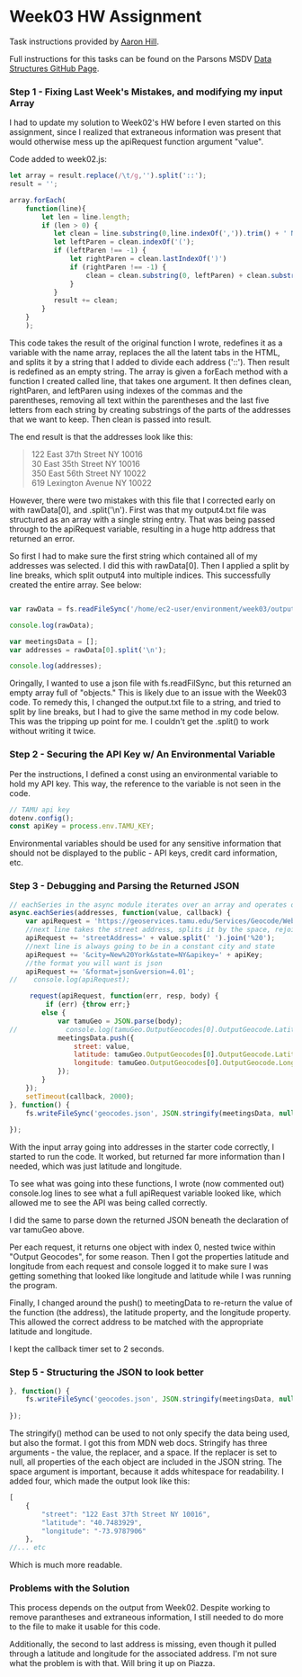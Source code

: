 # Week03 HW Assignment
Task instructions provided by [Aaron Hill](https://github.com/aaronxhill).

Full instructions for this tasks can be found on the Parsons MSDV [Data Structures GitHub Page](https://github.com/visualizedata/data-structures/blob/master/weekly_assignment_03.md).

### Step 1 - Fixing Last Week's Mistakes, and modifying my input Array

I had to update my solution to Week02's HW before I even started on this assignment, since I realized that extraneous information was present that would otherwise mess up the apiRequest function argument "value". 

Code added to week02.js: 

```javascript
let array = result.replace(/\t/g,'').split('::');
result = '';

array.forEach(
    function(line){
        let len = line.length;
        if (len > 0) {
           let clean = line.substring(0,line.indexOf(',')).trim() + ' NY ' + line.substring(len-5, len) + '\n';
           let leftParen = clean.indexOf('(');
           if (leftParen !== -1) {
               let rightParen = clean.lastIndexOf(')')
               if (rightParen !== -1) {
                   clean = clean.substring(0, leftParen) + clean.substring(rightParen + 1);
               }
           }
           result += clean;
        }
    }
    );
```

This code takes the result of the original function I wrote, redefines it as a variable with the name array, replaces the all the latent tabs in the HTML, and splits it by a string that I added to divide each address ('::'). Then result is redefined as an empty string. The array is given a forEach method with a function I created called line, that takes one argument. It then defines clean, rightParen, and leftParen using indexes of the commas and the parentheses, removing all text within the parentheses and the last five letters from each string by creating substrings of the parts of the addresses that we want to keep. Then clean is passed into result. 

The end result is that the addresses look like this: 

<blockquote>
  122 East 37th Street NY 10016 <br>
  30 East 35th Street NY 10016 <br>
  350 East 56th Street NY 10022 <br>
  619 Lexington Avenue NY 10022 <br>
</blockquote>

However, there were two mistakes with this file that I corrected early on with rawData[0], and .split('\n'). First was that my output4.txt file was structured as an array with a single string entry. That was being passed through to the apiRequest variable, resulting in a huge http address that returned an error. 

So first I had to make sure the first string which contained all of my addresses was selected. I did this with rawData[0]. Then I applied a split by line breaks, which split output4 into multiple indices. This successfully created the entire array. See below: 

```javascript

var rawData = fs.readFileSync('/home/ec2-user/environment/week03/output4.txt').toString().split('/n');

console.log(rawData);

var meetingsData = [];
var addresses = rawData[0].split('\n'); 

console.log(addresses);
```

Oringally, I wanted to use a json file with fs.readFilSync, but this returned an empty array full of "objects." This is likely due to an issue with the Week03 code. To remedy this, I changed the output.txt file to a string, and tried to split by line breaks, but I had to give the same method in my code below. This was the tripping up point for me. I couldn't get the .split() to work without writing it twice. 

### Step 2 - Securing the API Key w/ An Environmental Variable

Per the instructions, I defined a const using an environmental variable to hold my API key. This way, the reference to the variable is not seen in the code. 
```javascript
// TAMU api key
dotenv.config();
const apiKey = process.env.TAMU_KEY;
```
Environmental variables should be used for any sensitive information that should not be displayed to the public - API keys, credit card information, etc. 

### Step 3 - Debugging and Parsing the Returned JSON

```javascript
// eachSeries in the async module iterates over an array and operates on each item in the array in series
async.eachSeries(addresses, function(value, callback) {
    var apiRequest = 'https://geoservices.tamu.edu/Services/Geocode/WebService/GeocoderWebServiceHttpNonParsed_V04_01.aspx?';
    //next line takes the street address, splits it by the space, rejoins by %20, which is an ascii key
    apiRequest += 'streetAddress=' + value.split(' ').join('%20');
    //next line is always going to be in a constant city and state
    apiRequest += '&city=New%20York&state=NY&apikey=' + apiKey;
    //the format you will want is json
    apiRequest += '&format=json&version=4.01';
//    console.log(apiRequest);

     request(apiRequest, function(err, resp, body) {
         if (err) {throw err;}
        else {
            var tamuGeo = JSON.parse(body);
//            console.log(tamuGeo.OutputGeocodes[0].OutputGeocode.Latitude, tamuGeo.OutputGeocodes[0].OutputGeocode.Longitude);
            meetingsData.push({
                street: value,
                latitude: tamuGeo.OutputGeocodes[0].OutputGeocode.Latitude,
                longitude: tamuGeo.OutputGeocodes[0].OutputGeocode.Longitude,
            });
        }
    });
    setTimeout(callback, 2000);
}, function() {
    fs.writeFileSync('geocodes.json', JSON.stringify(meetingsData, null, 4));
    
});
```

With the input array going into addresses in the starter code correctly, I started to run the code. It worked, but returned far more information than I needed, which was just latitude and longitude. 

To see what was going into these functions, I wrote (now commented out) console.log lines to see what a full apiRequest variable looked like, which allowed me to see the API was being called correctly. 

I did the same to parse down the returned JSON beneath the declaration of var tamuGeo above. 

Per each request, it returns one object with index 0, nested twice within "Output Geocodes", for some reason. Then I got the properties latitude and longitude from each request and console logged it to make sure I was getting something that looked like longitude and latitude while I was running the program. 

Finally, I changed around the push() to meetingData to re-return the value of the function (the address), the latitude property, and the longitude property. This allowed the correct address to be matched with the appropriate latitude and longitude. 

I kept the callback timer set to 2 seconds. 

### Step 5 - Structuring the JSON to look better

```javascript
}, function() {
    fs.writeFileSync('geocodes.json', JSON.stringify(meetingsData, null, 4));
    
});
```

The stringify() method can be used to not only specify the data being used, but also the format. I got this from MDN web docs. Stringify has three arguments - the value, the replacer, and a space. If the replacer is set to null, all properties of the each object are included in the JSON string. The space argument is important, because it adds whitespace for readability. I added four, which made the output look like this: 
```javascript
[
    {
        "street": "122 East 37th Street NY 10016",
        "latitude": "40.7483929",
        "longitude": "-73.9787906"
    },
//... etc
```
Which is much more readable. 

### Problems with the Solution

This process depends on the output from Week02. Despite working to remove parantheses and extraneous information, I still needed to do more to the file to make it usable for this code. 

Additionally, the second to last address is missing, even though it pulled through a latitude and longitude for the associated address. I'm not sure what the problem is with that. Will bring it up on Piazza. 



